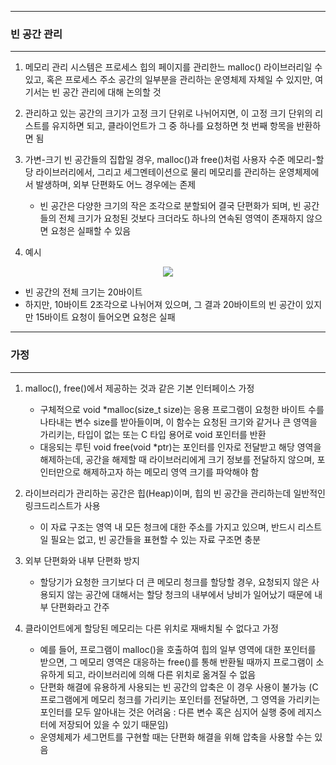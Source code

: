 -----
### 빈 공간 관리
-----
1. 메모리 관리 시스템은 프로세스 힙의 페이지를 관리한느 malloc() 라이브러리일 수 있고, 혹은 프로세스 주소 공간의 일부분을 관리하는 운영체제 자체일 수 있지만, 여기서는 빈 공간 관리에 대해 논의할 것
2. 관리하고 있는 공간의 크기가 고정 크기 단위로 나뉘어지면, 이 고정 크기 단위의 리스트를 유지하면 되고, 클라이언트가 그 중 하나를 요청하면 첫 번째 항목을 반환하면 됨
3. 가변-크기 빈 공간들의 집합일 경우, malloc()과 free()처럼 사용자 수준 메모리-할당 라이브러리에서, 그리고 세그멘테이션으로 물리 메모리를 관리하는 운영체제에서 발생하며, 외부 단편화도 어느 경우에는 존제
   - 빈 공간은 다양한 크기의 작은 조각으로 분할되어 결국 단편화가 되며, 빈 공간들의 전체 크기가 요청된 것보다 크더라도 하나의 연속된 영역이 존재하지 않으면 요청은 실패할 수 있음

4. 예시
<div align="center">
<img src="https://github.com/user-attachments/assets/70133d9c-bd65-4a65-b9c9-ff34e59bc3bb">
</div>

   - 빈 공간의 전체 크기는 20바이트
   - 하지만, 10바이트 2조각으로 나뉘어져 있으며, 그 결과 20바이트의 빈 공간이 있지만 15바이트 요청이 들어오면 요청은 실패

-----
### 가정
-----
1. malloc(), free()에서 제공하는 것과 같은 기본 인터페이스 가정
   - 구체적으로 void *malloc(size_t size)는 응용 프로그램이 요청한 바이트 수를 나타내는 변수 size를 받아들이며, 이 함수는 요청된 크기와 같거나 큰 영역을 가리키는, 타입이 없는 또는 C 타입 용어로 void 포인터를 반환
   - 대응되는 루틴 void free(void *ptr)는 포인터를 인자로 전달받고 해당 영역을 해제하는데, 공간을 해제할 때 라이브러리에게 크기 정보를 전달하지 않으며, 포인터만으로 해제하고자 하는 메모리 영역 크기를 파악해야 함

2. 라이브러리가 관리하는 공간은 힙(Heap)이며, 힙의 빈 공간을 관리하는데 일반적인 링크드리스트가 사용
   - 이 자료 구조는 영역 내 모든 청크에 대한 주소를 가지고 있으며, 반드시 리스트일 필요는 없고, 빈 공간들을 표현할 수 있는 자료 구조면 충분

3. 외부 단편화와 내부 단편화 방지
   - 할당기가 요청한 크기보다 더 큰 메모리 청크를 할당할 경우, 요청되지 않은 사용되지 않는 공간에 대해서는 할당 청크의 내부에서 낭비가 일어났기 때문에 내부 단편화라고 간주

4. 클라이언트에게 할당된 메모리는 다른 위치로 재배치될 수 없다고 가정
   - 예를 들어, 프로그램이 malloc()을 호출하여 힙의 일부 영역에 대한 포인터를 받으면, 그 메모리 영역은 대응하는 free()를 통해 반환될 때까지 프로그램이 소유하게 되고, 라이브러리에 의해 다른 위치로 옮겨질 수 없음
   - 단편화 해결에 유용하게 사용되는 빈 공간의 압축은 이 경우 사용이 불가능 (C 프로그램에게 메모리 청크를 가리키는 포인터를 전달하면, 그 영역을 가리키는 포인터를 모두 알아내는 것은 어려움 : 다른 변수 혹은 심지어 실행 중에 레지스터에 저장되어 있을 수 있기 때문임)
   - 운영체제가 세그먼트를 구현할 때는 단편화 해결을 위해 압축을 사용할 수는 있음
  

